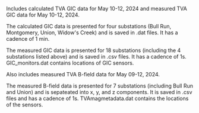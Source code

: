 Includes calculated TVA GIC data for May 10-12, 2024 and measured TVA GIC data for May 10-12, 2024.

The calculated GIC data is presented for four substations (Bull Run, Montgomery, Union, Widow's Creek) and is saved in .dat files. It has a cadence of 1 min.

The measured GIC data is presented for 18 substations (including the 4 substations listed above) and is saved in .csv files. It has a cadence of 1s. GIC_monitors.dat contains locations of GIC sensors.

Also includes measured TVA B-field data for May 09-12, 2024.

The measured B-field data is presented for 7 substations (including Bull Run and Union) and is sepateated into x, y, and z components. It is saved in .csv files and has a cadence of 1s. TVAmagmetadata.dat contains the locations of the sensors.

